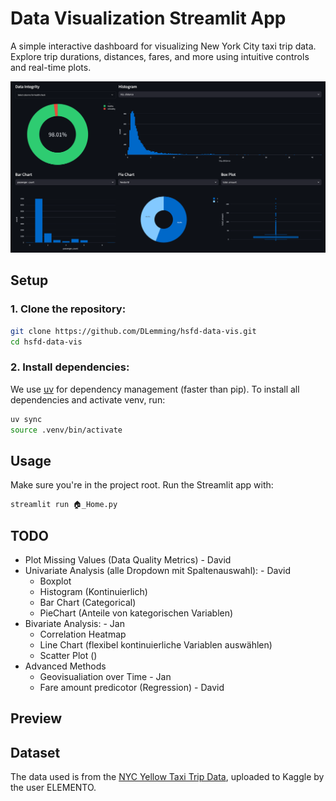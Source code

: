 # Data Visualization Streamlit App

A simple interactive dashboard for visualizing New York City taxi trip data. Explore trip durations, distances, fares, and more using intuitive controls and real-time plots.

![# Dashboard Preview](data/Dashboard.png)


## Setup

### 1. Clone the repository:
```sh
git clone https://github.com/DLemming/hsfd-data-vis.git
cd hsfd-data-vis
```

### 2. Install dependencies:
We use [uv](https://docs.astral.sh/uv/getting-started/installation/) for dependency management (faster than pip). To install all dependencies and activate venv, run:
```sh
uv sync
source .venv/bin/activate
```

## Usage

Make sure you're in the project root. Run the Streamlit app with:
```sh
streamlit run 🏠_Home.py
```

## TODO
- Plot Missing Values (Data Quality Metrics) - David
- Univariate Analysis (alle Dropdown mit Spaltenauswahl): - David
    - Boxplot
    - Histogram (Kontinuierlich)
    - Bar Chart (Categorical)
    - PieChart (Anteile von kategorischen Variablen)
- Bivariate Analysis: - Jan
    - Correlation Heatmap
    - Line Chart (flexibel kontinuierliche Variablen auswählen)
    - Scatter Plot ()
- Advanced Methods
    - Geovisualiation over Time - Jan
    - Fare amount predicotor (Regression) - David

## Preview

## Dataset

The data used is from the [NYC Yellow Taxi Trip Data](https://www.kaggle.com/datasets/elemento/nyc-yellow-taxi-trip-data), uploaded to Kaggle by the user ELEMENTO.